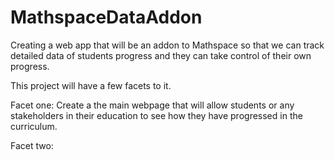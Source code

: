# MathspaceDataAddon
Creating a web app that will be an addon to Mathspace so that we can track detailed data of students progress and they can take control of their own progress.

This project will have a few facets to it. 

Facet one: Create a the main webpage that will allow students or any stakeholders in their education to see how they have progressed in the curriculum.

Facet two:

